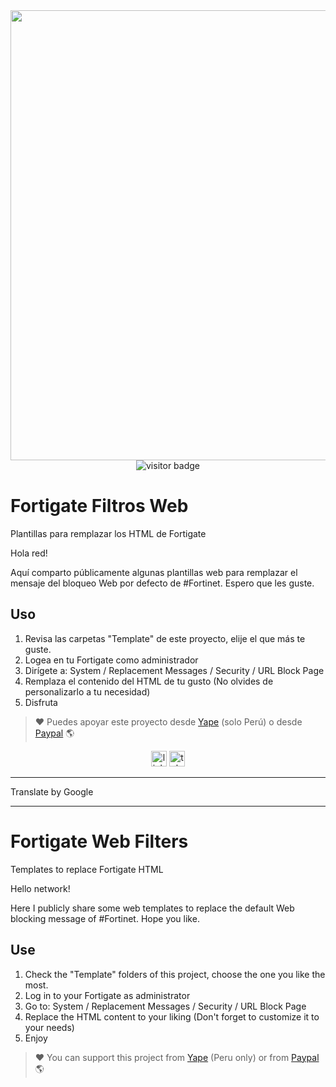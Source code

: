<img src="https://repository-images.githubusercontent.com/593349812/99371a3f-d8b4-4d60-b361-a2fb0180bb85" width="720px">

<div align="center">
  <img src="https://visitor-badge.laobi.icu/badge?page_id=badchy.Web-filter-Fortigate" alt="visitor badge"/>
</div>

# Fortigate Filtros Web
Plantillas para remplazar los HTML de Fortigate

Hola red!

Aquí comparto públicamente algunas plantillas web para remplazar el mensaje del bloqueo Web por defecto de #Fortinet. Espero que les guste.

## Uso
1. Revisa las carpetas "Template" de este proyecto, elije el que más te guste.
1. Logea en tu Fortigate como administrador
1. Dirígete a:  System / Replacement Messages / Security / URL Block Page
1. Remplaza el contenido del HTML de tu gusto (No olvides de personalizarlo a tu necesidad)
1. Disfruta

> ❤️ Puedes apoyar este proyecto desde <a href="https://i.ibb.co/kxhg65R/yape-colabora.jpg" target="_blank">Yape</a> (solo Perú) o desde <a href="https://paypal.me/basilioquispe86?country.x=PE&locale.x=es_XC">Paypal</a> 🌎

<div align="center">
  <a href="https://www.linkedin.com/in/basilioquispe" target="_blank"><img src="https://img.shields.io/static/v1?message=LinkedIn&logo=linkedin&label=&color=0077B5&logoColor=white&labelColor=&style=for-the-badge" height="25" alt="linkedin logo"/></a>
  <a href="http://t.me/basilioquispe" target="_blank"><img src="https://img.shields.io/badge/Telegram-2CA5E0?style=flat-squeare&logo=telegram&logoColor=white&labelColor=&style=for-the-badge" height="25" alt="telegram logo"  /></a>
</div>

---

Translate by Google

---

# Fortigate Web Filters
Templates to replace Fortigate HTML

Hello network!

Here I publicly share some web templates to replace the default Web blocking message of #Fortinet. Hope you like.

## Use
1. Check the "Template" folders of this project, choose the one you like the most.
1. Log in to your Fortigate as administrator
1. Go to: System / Replacement Messages / Security / URL Block Page
1. Replace the HTML content to your liking (Don't forget to customize it to your needs)
1. Enjoy

> ❤️ You can support this project from <a href="https://i.ibb.co/kxhg65R/yape-colabora.jpg" target="_blank">Yape</a> (Peru only) or from <a href="https://paypal.me/basilioquispe86?country.x=PE&locale.x=es_XC">Paypal</a> 🌎